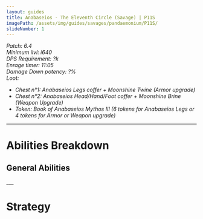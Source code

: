 ```yaml
---
layout: guides
title: Anabaseios - The Eleventh Circle (Savage) | P11S
imagePath: /assets/img/guides/savages/pandaemonium/P11S/
slideNumber: 1
---
```


*Patch: 6.4  
Minimum ilvl: i640  
DPS Requirement: ?k  
Enrage timer: 11:05  
<span class='debuff'>Damage Down</span> potency: ?%  
Loot:*

+ *Chest n°1: Anabaseios Legs coffer + Moonshine Twine (Armor upgrade)*
+ *Chest n°2: Anabaseios Head/Hand/Foot coffer + Moonshine Brine (Weapon Upgrade)*
+ *Token: Book of Anabaseios Mythos III (6 tokens for Anabaseios Legs or 4 tokens for Armor or Weapon upgrade)*

___

<h1><a id='AbilitiesBreakdown'>Abilities Breakdown</a></h1>

<div class='guideSection' markdown='1'>
<h2><a id='ABGeneralAbilities'>General Abilities</a></h2>

</div>
___
<h1><a id='Strategy'>Strategy</a></h1>
<div class='guideSection' markdown='1'>

</div>

<div class='guideSection' markdown='1'>
<a id='SPhase2'></a>

</div>
